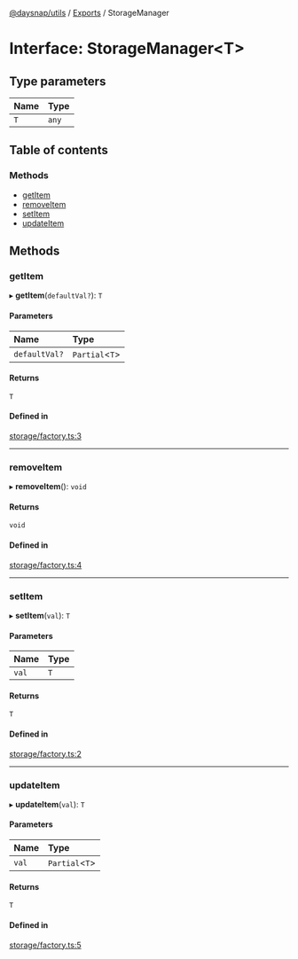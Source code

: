 [@daysnap/utils](../README.md) / [Exports](../modules.md) / StorageManager

# Interface: StorageManager<T\>

## Type parameters

| Name | Type |
| :------ | :------ |
| `T` | `any` |

## Table of contents

### Methods

- [getItem](StorageManager.md#getitem)
- [removeItem](StorageManager.md#removeitem)
- [setItem](StorageManager.md#setitem)
- [updateItem](StorageManager.md#updateitem)

## Methods

### getItem

▸ **getItem**(`defaultVal?`): `T`

#### Parameters

| Name | Type |
| :------ | :------ |
| `defaultVal?` | `Partial`<`T`\> |

#### Returns

`T`

#### Defined in

[storage/factory.ts:3](https://github.com/daysnap/utils/blob/fb256c2/src/storage/factory.ts#L3)

___

### removeItem

▸ **removeItem**(): `void`

#### Returns

`void`

#### Defined in

[storage/factory.ts:4](https://github.com/daysnap/utils/blob/fb256c2/src/storage/factory.ts#L4)

___

### setItem

▸ **setItem**(`val`): `T`

#### Parameters

| Name | Type |
| :------ | :------ |
| `val` | `T` |

#### Returns

`T`

#### Defined in

[storage/factory.ts:2](https://github.com/daysnap/utils/blob/fb256c2/src/storage/factory.ts#L2)

___

### updateItem

▸ **updateItem**(`val`): `T`

#### Parameters

| Name | Type |
| :------ | :------ |
| `val` | `Partial`<`T`\> |

#### Returns

`T`

#### Defined in

[storage/factory.ts:5](https://github.com/daysnap/utils/blob/fb256c2/src/storage/factory.ts#L5)

